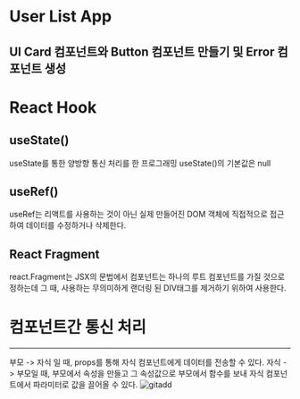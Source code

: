 # User List App

UI Card 컴포넌트와 Button 컴포넌트 만들기 및 Error 컴포넌트 생성
--------------
# React Hook 

## useState()
useState를 통한 양방향 통신 처리를 한 프로그래밍
useState()의 기본값은 null

## useRef()
useRef는 리액트를 사용하는 것이 아닌 실제 만들어진 DOM 객체에 직접적으로 접근하여 데이터를 수정하거나 삭제한다.

## React Fragment
react.Fragment는 JSX의 문법에서 컴포넌트는 하나의 루트 컴포넌트를 가질 것으로 정하는데 그 때, 사용하는 무의미하게 랜더링 된 DIV태그를 제거하기 위하여 사용한다.

# 컴포넌트간 통신 처리
--------------
부모 -> 자식 일 때, props를 통해 자식 컴포넌트에게 데이터를 전송할 수 있다.
자식 -> 부모일 때, 부모에서 속성을 만들고 그 속성값으로 부모에서 함수를 보내 자식 컴포넌트에서 파라미터로 값을 끌어올 수 있다.
![gitadd](https://user-images.githubusercontent.com/50656081/166190510-1449cbb7-984d-4935-89f9-789639b82777.png)
